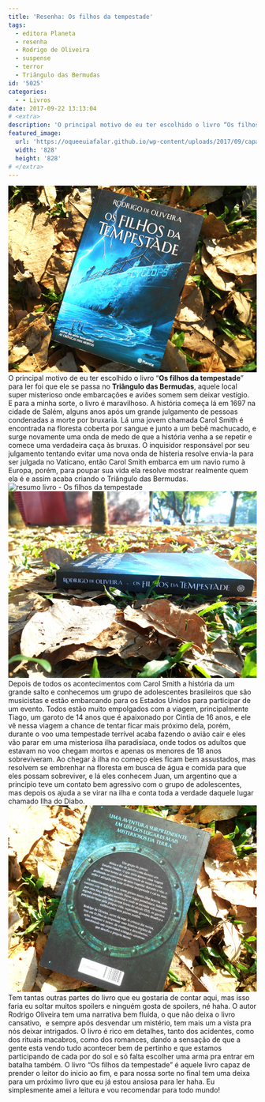 ```yaml
---
title: 'Resenha: Os filhos da tempestade'
tags:
  - editora Planeta
  - resenha
  - Rodrigo de Oliveira
  - suspense
  - terror
  - Triângulo das Bermudas
id: '5025'
categories:
  - - Livros
date: 2017-09-22 13:13:04
# <extra>
description: 'O principal motivo de eu ter escolhido o livro “Os filhos da tempestade” para ler foi que ele se passa no Triângulo das Bermudas, aquele local super misterioso onde embarcações e aviões somem sem deixar vestígio.  E para a minha sorte, o livro é maravilhoso. A história começa lá em 1697 na cidade de Salém, alguns anos após um grande julgamento de pessoas condenadas a morte por bruxaria. Lá uma jovem chamada Carol Smith é encontrada na floresta coberta por sangue e junto a um bebê machucado, e surge novamente uma onda de medo de que a história venha a se repetir e comece uma verdadeira caça às bruxas. O inquisidor responsável por seu julgamento tentando evitar uma nova onda de histeria resolve envia-la para ser julgada no Vaticano, então Carol Smith embarca em um navio rumo à Europa, porém, &hellip;'
featured_image: 
  url: 'https://oqueeuiafalar.github.io/wp-content/uploads/2017/09/capa-livro-Os-filhos-da-tempestade.jpg'
  width: '828'
  height: '828'
# </extra>
---
```


![resenha livro os filhos da tempestade](/wp-content/uploads/2017/09/capa-livro-Os-filhos-da-tempestade.jpg) O principal motivo de eu ter escolhido o livro “**Os filhos da tempestade**” para ler foi que ele se passa no **Triângulo das Bermudas**, aquele local super misterioso onde embarcações e aviões somem sem deixar vestígio.  E para a minha sorte, o livro é maravilhoso. A história começa lá em 1697 na cidade de Salém, alguns anos após um grande julgamento de pessoas condenadas a morte por bruxaria. Lá uma jovem chamada Carol Smith é encontrada na floresta coberta por sangue e junto a um bebê machucado, e surge novamente uma onda de medo de que a história venha a se repetir e comece uma verdadeira caça às bruxas. O inquisidor responsável por seu julgamento tentando evitar uma nova onda de histeria resolve envia-la para ser julgada no Vaticano, então Carol Smith embarca em um navio rumo à Europa, porém, para poupar sua vida ela resolve mostrar realmente quem ela é e assim acaba criando o Triângulo das Bermudas. ![resumo livro - Os filhos da tempestade](/wp-content/uploads/2017/09/páginas-livro-Os-filhos-da-tempestade.jpg) ![resumo livro - os filhos da tempestade](/wp-content/uploads/2017/09/lombada-livro-os-filhos-da-tempestade.jpg) Depois de todos os acontecimentos com Carol Smith a história da um grande salto e conhecemos um grupo de adolescentes brasileiros que são musicistas e estão embarcando para os Estados Unidos para participar de um evento. Todos estão muito empolgados com a viagem, principalmente Tiago, um garoto de 14 anos que é apaixonado por Cintia de 16 anos, e ele vê nessa viagem a chance de tentar ficar mais próximo dela, porém, durante o voo uma tempestade terrível acaba fazendo o avião cair e eles vão parar em uma misteriosa ilha paradisíaca, onde todos os adultos que estavam no voo chegam mortos e apenas os menores de 18 anos sobreviveram. Ao chegar à ilha no começo eles ficam bem assustados, mas resolvem se embrenhar na floresta em busca de água e comida para que eles possam sobreviver, e lá eles conhecem Juan, um argentino que a principio teve um contato bem agressivo com o grupo de adolescentes, mas depois os ajuda a se virar na ilha e conta toda a verdade daquele lugar chamado Ilha do Diabo. ![resenha livro - os filhos da tempestade](/wp-content/uploads/2017/09/contra-capa-os-filhos-da-tempestade-rodrigo-de-oliveira.jpg) Tem tantas outras partes do livro que eu gostaria de contar aqui, mas isso faria eu soltar muitos spoilers e ninguém gosta de spoilers, né haha. O autor Rodrigo Oliveira tem uma narrativa bem fluida, o que não deixa o livro cansativo,  e sempre após desvendar um mistério, tem mais um a vista pra nós deixar intrigados. O livro é rico em detalhes, tanto dos acidentes, como dos rituais macabros, como dos romances, dando a sensação de que a gente esta vendo tudo acontecer bem de pertinho e que estamos participando de cada por do sol e só falta escolher uma arma pra entrar em batalha também. O livro “Os filhos da tempestade” é aquele livro capaz de prender o leitor do inicio ao fim, e para nossa sorte no final tem uma deixa para um próximo livro que eu já estou ansiosa para ler haha. Eu simplesmente amei a leitura e vou recomendar para todo mundo!
